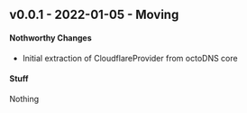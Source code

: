 ## v0.0.1 - 2022-01-05 - Moving

#### Nothworthy Changes

* Initial extraction of CloudflareProvider from octoDNS core

#### Stuff

Nothing
